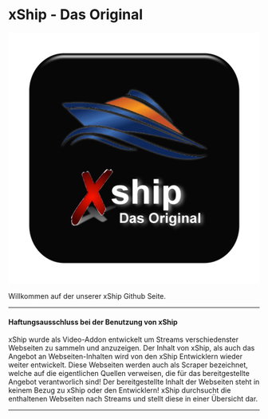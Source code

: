 

# xShip - Das Original

![xShip logo](https://raw.githubusercontent.com/watchone/watchone.github.io/gh-pages/assets/img/logo.png)

Willkommen auf der unserer xShip Github Seite.

* * *

#### Haftungsausschluss bei der Benutzung von xShip

xShip wurde als Video-Addon entwickelt um Streams verschiedenster Webseiten zu sammeln und anzuzeigen. Der Inhalt von xShip, als auch das Angebot an Webseiten-Inhalten wird von den xShip Entwicklern wieder weiter entwickelt.
Diese Webseiten werden auch als Scraper bezeichnet, welche auf die eigentlichen Quellen verweisen, die für das bereitgestellte Angebot verantworlich sind! Der bereitgestellte Inhalt der Webseiten steht in keinem Bezug zu xShip oder den Entwicklern!
xShip durchsucht die enthaltenen Webseiten nach Streams und stellt diese in einer Übersicht dar.

* * *

